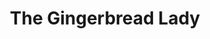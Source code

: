 ---
title: The Gingerbread Lady
year: 1974
opening_date: 1974-01-25
closing_date: 1974-02-09
layout: productions
image:
image_caption:
image_credit:
playbill:
category:
Theatre: Theatre Jacksonville
Venue: Little Theatre
cast:
  Jimmy Perry: Marshall Grauer
  Manuel: Tom Rush
  Toby Landau: Betty Mastroianni
  Evy Meara: Mardie Kelly
  Polly Meara: Andrea Unger
  Lou Tanner: Ernie Mastroianni
crew:
  Director: Robert Knowles
  Scene Design: Hal Henderson
  Stage Manager: David West
  Lighting Design: Kelly Hart
  Light/Sound Technician: Doug Thomas
  Set Construction:
    - Kelly Hart
    - Steve Valliere
    - Mary Ellen Wofford
  Properties:
    - Mary Ellen Wofford
    - Terra Allen
    - Nellie Coyle
    - Laurie Kaden
    - Katie Raven
  Costumes: Gert Berman
  Publicity: Diane Somerville
  Show Sign: Patrick Brodus
  Box Office:
    - Ann Dubow
    - Gert Berman
    - Pat Somers

external_links:
---